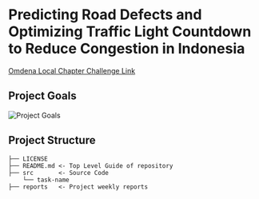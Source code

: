 # Predicting Road Defects and Optimizing Traffic Light Countdown to Reduce Congestion in Indonesia

[Omdena Local Chapter Challenge Link](https://omdena.com/chapter-challenges/predicting-road-defects-and-optimizing-traffic-light-countdown-to-reduce-congestion-in-indonesia/)

## Project Goals

![Project Goals]()

## Project Structure

    ├── LICENSE
    ├── README.md <- Top Level Guide of repository
    ├── src       <- Source Code
        └── task-name
    ├── reports   <- Project weekly reports

